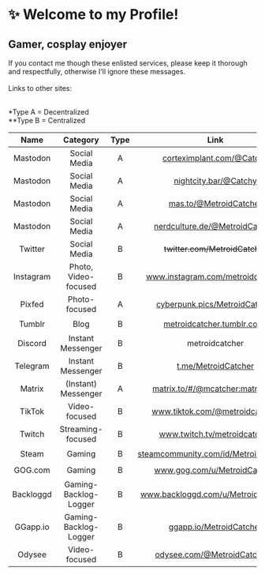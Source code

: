 # ✨ Welcome to my Profile!

## Gamer, cosplay enjoyer
If you contact me though these enlisted services, please keep it thorough and respectfully, otherwise I'll ignore these messages.<br><br>
Links to other sites:<br><br>

*Type A = Decentralized<br>
**Type B = Centralized

| Name | Category | Type | Link | Notes/Availability |
| :-: | :-: | :-: | :-: | :-: |
| Mastodon | Social Media | A | <a href="https://corteximplant.com/@Catchy" rel="me" target="_blank">corteximplant.com/@Catchy<a> | ✔️ |
| Mastodon | Social Media | A | <a href="https://nightcity.bar/@Catchy" rel="me" target="_blank">nightcity.bar/@Catchy<a> | ✔️ |
| Mastodon | Social Media | A | <a href="https://mas.to/@MetroidCatcher" rel="me" target="_blank">mas.to/@MetroidCatcher<a> | ✔️ |
| Mastodon | Social Media | A | <a href="https://nerdculture.de/@MetroidCatcher" rel="me" target="_blank">nerdculture.de/@MetroidCatcher<a> | ✔️ |
| Twitter | Social Media | B | ~~twitter.com/MetroidCatcher~~ | <a href="https://gitdab.com/MetroidCatcher/about-me/src/branch/main/twitter.md">❌ Read this<a>
| Instagram | Photo, Video-focused | B | <a href="https://www.instagram.com/metroidcatcher/" rel="nofollow" target="_blank">www.instagram.com/metroidcatcher/<a> | ✔️ |
| Pixfed | Photo-focused | A | <a href="https://cyberpunk.pics/MetroidCatcher" rel="nofollow" target="_blank">cyberpunk.pics/MetroidCatcher<a> | ✔️ |
| Tumblr | Blog | B | <a href="https://metroidcatcher.tumblr.com/" rel="nofollow" target="_blank">metroidcatcher.tumblr.com/<a> | ✔️ |
| Discord | Instant Messenger | B | metroidcatcher | ✔️ |
| Telegram | Instant Messenger | B | <a href="https://t.me/MetroidCatcher" rel="nofollow" target="_blank">t.me/MetroidCatcher<a> | ✔️ |
| Matrix | (Instant) Messenger | A | <a href="https://matrix.to/#/@mcatcher:matrix.org" rel="nofollow" target="_blank">matrix.to/#/@mcatcher:matrix.org<a> | ✔️ |
| TikTok | Video-focused | B | <a href="https://www.tiktok.com/@metroidcatcher" rel="nofollow" target="_blank">www.tiktok.com/@metroidcatcher<a> | ✔️ |
| Twitch | Streaming-focused | B | <a href="https://www.twitch.tv/metroidcatcher" rel="nofollow" target="_blank">www.twitch.tv/metroidcatcher<a> | ✔️ |
| Steam | Gaming | B | <a href="https://steamcommunity.com/id/MetroidCatcher/" rel="nofollow" target="_blank">steamcommunity.com/id/MetroidCatcher/<a> | ✔️ |
| GOG.com | Gaming | B | <a href="https://www.gog.com/u/MetroidCatcher" rel="nofollow" target="_blank">www.gog.com/u/MetroidCatcher<a> | ✔️ |
| Backloggd | Gaming-Backlog-Logger | B | <a href="https://www.backloggd.com/u/MetroidCatcher/" rel="nofollow" target="_blank">www.backloggd.com/u/MetroidCatcher/<a> | ✔️ |
| GGapp.io | Gaming-Backlog-Logger | B | <a href="https://ggapp.io/MetroidCatcher" rel="nofollow" target="_blank">ggapp.io/MetroidCatcher<a> | ✔️ |
| Odysee | Video-focused | B | <a href="https://odysee.com/@MetroidCatcher:a" rel="nofollow" target="_blank">odysee.com/@MetroidCatcher:a<a> | ✔️ |
